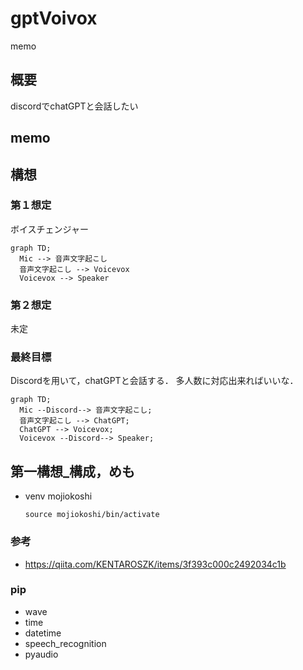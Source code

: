 # gptVoivox

memo

## 概要
discordでchatGPTと会話したい

## memo
## 構想
### 第１想定
ボイスチェンジャー
```mermaid
graph TD;
  Mic --> 音声文字起こし
  音声文字起こし --> Voicevox
  Voicevox --> Speaker
```

### 第２想定
未定
### 最終目標
Discordを用いて，chatGPTと会話する．
多人数に対応出来ればいいな．
```mermaid
graph TD;
  Mic --Discord--> 音声文字起こし;
  音声文字起こし --> ChatGPT;
  ChatGPT --> Voicevox;
  Voicevox --Discord--> Speaker;
```


## 第一構想_構成，めも
- venv mojiokoshi
  ```shell
  source mojiokoshi/bin/activate
  ```
### 参考
- https://qiita.com/KENTAROSZK/items/3f393c000c2492034c1b

### pip
- wave
- time
- datetime
- speech_recognition
- pyaudio
